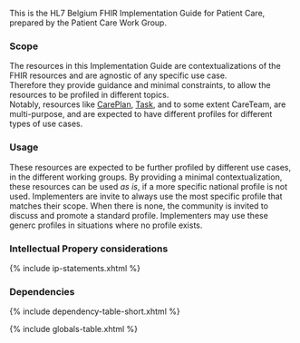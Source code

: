 This is the HL7 Belgium FHIR Implementation Guide for Patient Care, prepared by the Patient Care Work Group.

### Scope 
The resources in this Implementation Guide are contextualizations of the FHIR resources and are agnostic of any specific use case.  
Therefore they provide guidance and minimal constraints, to allow the resources to be profiled in different topics.  
Notably, resources like [CarePlan](StructureDefinition-be-care-plan.html), [Task](StructureDefinition-be-task.html), and to some extent CareTeam, are multi-purpose, and are expected to have different profiles for different types of use cases.

### Usage
These resources are expected to be further profiled by different use cases, in the different working groups.
By providing a minimal contextualization, these resources can be used *as is*, if a more specific national profile is not used. Implementers are invite to always use the most specific profile that matches their scope. When there is none, the community is invited to discuss and promote a standard profile. Implementers may use these generc profiles in situations where no profile exists.


### Intellectual Propery considerations
{% include ip-statements.xhtml %}

### Dependencies

{% include dependency-table-short.xhtml %}

{% include globals-table.xhtml %}

